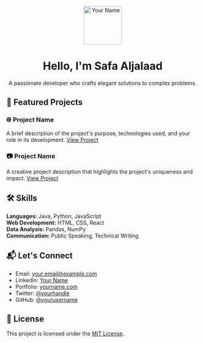 <!-- Header Section -->
<p align="center">
  <img src="![1679880178313](https://github.com/SafaAL1/SafaAL1.github.io/assets/127904342/4ed0c832-71cf-42b5-89ea-3befc0a10ef7)" alt="Your Name" width="100">
</p>
<h1 align="center">
  Hello, I'm Safa Aljalaad
</h1>
<p align="center">
  A passionate developer who crafts elegant solutions to complex problems.
</p>

<!-- Badges/Stats/Intro Section -->

<!-- Projects Section -->
## 🚀 Featured Projects

### 🌐 Project Name
A brief description of the project's purpose, technologies used, and your role in its development.
[View Project](https://github.com/yourusername/project1)

### 📷 Project Name
A creative project description that highlights the project's uniqueness and impact.
[View Project](https://github.com/yourusername/project2)

<!-- Skills Section -->
## 🛠️ Skills

**Languages:** Java, Python, JavaScript  
**Web Development:** HTML, CSS, React  
**Data Analysis:** Pandas, NumPy  
**Communication:** Public Speaking, Technical Writing

<!-- Contact Section -->
## 📬 Let's Connect

- Email: your.email@example.com
- LinkedIn: [Your Name](https://www.linkedin.com/in/yourname)
- Portfolio: [yourname.com](https://www.yourname.com)
- Twitter: [@yourhandle](https://twitter.com/yourhandle)
- GitHub: [@yourusername](https://github.com/yourusername)

<!-- Footer Section -->
## 📝 License

This project is licensed under the [MIT License](LICENSE).
